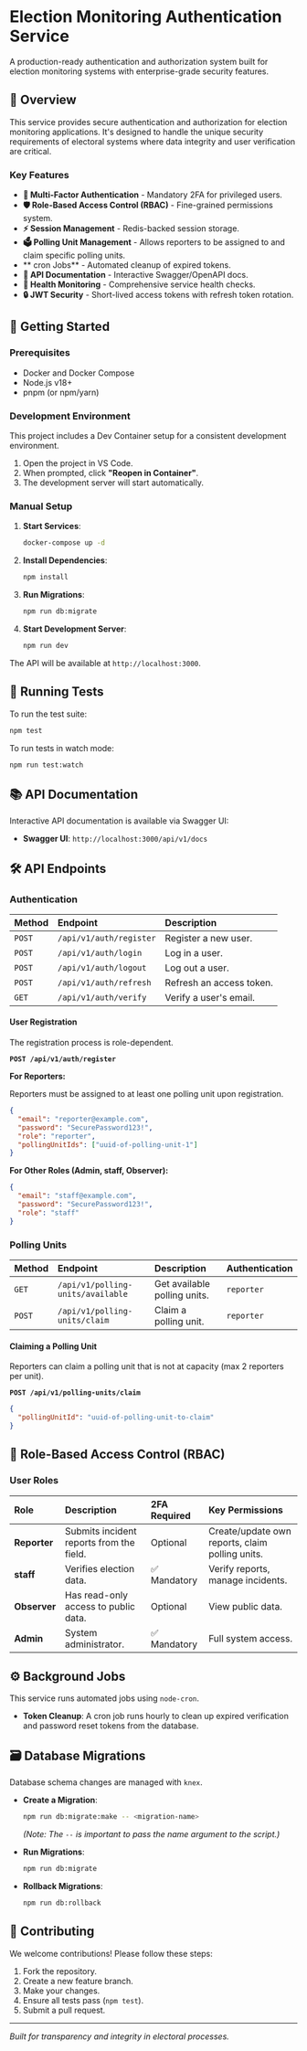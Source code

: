 # Election Monitoring Authentication Service

A production-ready authentication and authorization system built for election monitoring systems with enterprise-grade security features.

## 🌟 Overview

This service provides secure authentication and authorization for election monitoring applications. It's designed to handle the unique security requirements of electoral systems where data integrity and user verification are critical.

### Key Features

- **🔐 Multi-Factor Authentication** - Mandatory 2FA for privileged users.
- **🛡️ Role-Based Access Control (RBAC)** - Fine-grained permissions system.
- **⚡ Session Management** - Redis-backed session storage.
- **🗳️ Polling Unit Management** - Allows reporters to be assigned to and claim specific polling units.
- ** cron Jobs** - Automated cleanup of expired tokens.
- **📄 API Documentation** - Interactive Swagger/OpenAPI docs.
- **🏥 Health Monitoring** - Comprehensive service health checks.
- **🔒 JWT Security** - Short-lived access tokens with refresh token rotation.

## 🚀 Getting Started

### Prerequisites

- Docker and Docker Compose
- Node.js v18+
- pnpm (or npm/yarn)

### Development Environment

This project includes a Dev Container setup for a consistent development environment.

1.  Open the project in VS Code.
2.  When prompted, click **"Reopen in Container"**.
3.  The development server will start automatically.

### Manual Setup

1.  **Start Services**:

    ```bash
    docker-compose up -d
    ```

2.  **Install Dependencies**:

    ```bash
    npm install
    ```

3.  **Run Migrations**:

    ```bash
    npm run db:migrate
    ```

4.  **Start Development Server**:
    ```bash
    npm run dev
    ```

The API will be available at `http://localhost:3000`.

## 🧪 Running Tests

To run the test suite:

```bash
npm test
```

To run tests in watch mode:

```bash
npm run test:watch
```

## 📚 API Documentation

Interactive API documentation is available via Swagger UI:

- **Swagger UI**: `http://localhost:3000/api/v1/docs`

## 🛠️ API Endpoints

### Authentication

| Method | Endpoint                | Description              |
| :----- | :---------------------- | :----------------------- |
| `POST` | `/api/v1/auth/register` | Register a new user.     |
| `POST` | `/api/v1/auth/login`    | Log in a user.           |
| `POST` | `/api/v1/auth/logout`   | Log out a user.          |
| `POST` | `/api/v1/auth/refresh`  | Refresh an access token. |
| `GET`  | `/api/v1/auth/verify`   | Verify a user's email.   |

#### User Registration

The registration process is role-dependent.

**`POST /api/v1/auth/register`**

**For Reporters:**

Reporters must be assigned to at least one polling unit upon registration.

```json
{
  "email": "reporter@example.com",
  "password": "SecurePassword123!",
  "role": "reporter",
  "pollingUnitIds": ["uuid-of-polling-unit-1"]
}
```

**For Other Roles (Admin, staff, Observer):**

```json
{
  "email": "staff@example.com",
  "password": "SecurePassword123!",
  "role": "staff"
}
```

### Polling Units

| Method | Endpoint                          | Description                  | Authentication |
| :----- | :-------------------------------- | :--------------------------- | :------------- |
| `GET`  | `/api/v1/polling-units/available` | Get available polling units. | `reporter`     |
| `POST` | `/api/v1/polling-units/claim`     | Claim a polling unit.        | `reporter`     |

#### Claiming a Polling Unit

Reporters can claim a polling unit that is not at capacity (max 2 reporters per unit).

**`POST /api/v1/polling-units/claim`**

```json
{
  "pollingUnitId": "uuid-of-polling-unit-to-claim"
}
```

## 👥 Role-Based Access Control (RBAC)

### User Roles

| Role         | Description                              | 2FA Required | Key Permissions                                 |
| :----------- | :--------------------------------------- | :----------- | :---------------------------------------------- |
| **Reporter** | Submits incident reports from the field. | Optional     | Create/update own reports, claim polling units. |
| **staff**    | Verifies election data.                  | ✅ Mandatory | Verify reports, manage incidents.               |
| **Observer** | Has read-only access to public data.     | Optional     | View public data.                               |
| **Admin**    | System administrator.                    | ✅ Mandatory | Full system access.                             |

## ⚙️ Background Jobs

This service runs automated jobs using `node-cron`.

- **Token Cleanup**: A cron job runs hourly to clean up expired verification and password reset tokens from the database.

## 🗃️ Database Migrations

Database schema changes are managed with `knex`.

- **Create a Migration**:

  ```bash
  npm run db:migrate:make -- <migration-name>
  ```

  _(Note: The `--` is important to pass the name argument to the script.)_

- **Run Migrations**:

  ```bash
  npm run db:migrate
  ```

- **Rollback Migrations**:
  ```bash
  npm run db:rollback
  ```

## 🤝 Contributing

We welcome contributions! Please follow these steps:

1.  Fork the repository.
2.  Create a new feature branch.
3.  Make your changes.
4.  Ensure all tests pass (`npm test`).
5.  Submit a pull request.

---

_Built for transparency and integrity in electoral processes._
